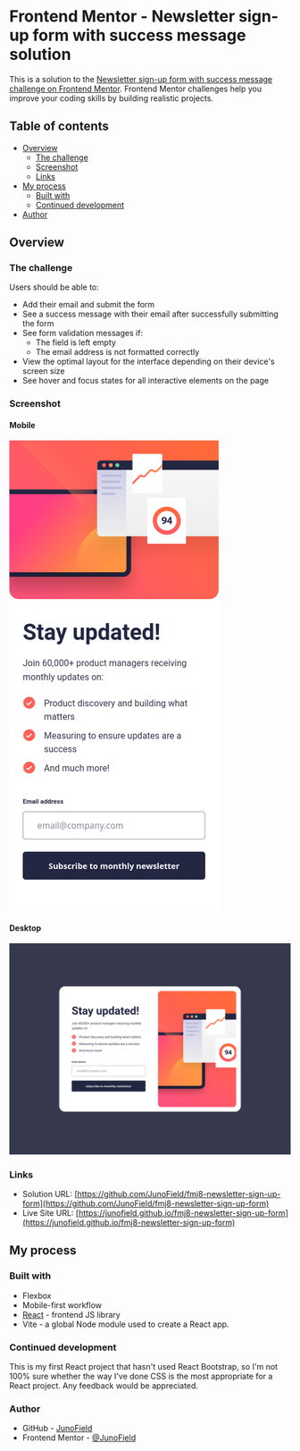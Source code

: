 # Frontend Mentor - Newsletter sign-up form with success message solution

This is a solution to the [Newsletter sign-up form with success message challenge on Frontend Mentor](https://www.frontendmentor.io/challenges/newsletter-signup-form-with-success-message-3FC1AZbNrv). Frontend Mentor challenges help you improve your coding skills by building realistic projects. 

## Table of contents

- [Overview](#overview)
  - [The challenge](#the-challenge)
  - [Screenshot](#screenshot)
  - [Links](#links)
- [My process](#my-process)
  - [Built with](#built-with)
  - [Continued development](#continued-development)
- [Author](#author)

## Overview

### The challenge

Users should be able to:

- Add their email and submit the form
- See a success message with their email after successfully submitting the form
- See form validation messages if:
  - The field is left empty
  - The email address is not formatted correctly
- View the optimal layout for the interface depending on their device's screen size
- See hover and focus states for all interactive elements on the page

### Screenshot

#### Mobile
![](./screenshot-mobile.png)

#### Desktop
![](./screenshot-desktop.png)


### Links

- Solution URL: [https://github.com/JunoField/fmj8-newsletter-sign-up-form](https://github.com/JunoField/fmj8-newsletter-sign-up-form)
- Live Site URL: [https://junofield.github.io/fmj8-newsletter-sign-up-form](https://junofield.github.io/fmj8-newsletter-sign-up-form)

## My process

### Built with

- Flexbox
- Mobile-first workflow
- [React](https://reactjs.org/) - frontend JS library
- Vite - a global Node module used to create a React app.


### Continued development

This is my first React project that hasn't used React Bootstrap, so I'm not 100% sure whether the way I've done CSS is the most appropriate for a React project. Any feedback would be appreciated.


### Author

- GitHub - [JunoField](https://github.com/JunoField)
- Frontend Mentor - [@JunoField](https://www.frontendmentor.io/profile/JunoField)

